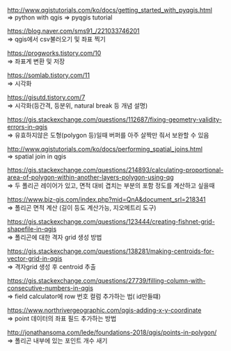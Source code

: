 http://www.qgistutorials.com/ko/docs/getting_started_with_pyqgis.html  
=> python with qgis => pyqgis tutorial  

https://blog.naver.com/sms91_/221033746201  
=> qgis에서 csv불러오기 및 좌표 찍기  
  
https://progworks.tistory.com/10  
=> 좌표계 변환 및 저장  
  
https://somlab.tistory.com/11  
=> 시각화  
  
https://gisutd.tistory.com/7  
=> 시각화(등간격, 등분위, natural break 등 개념 설명)  
  
https://gis.stackexchange.com/questions/112687/fixing-geometry-validity-errors-in-qgis  
=> 유효하지않은 도형(polygon 등)일때 버퍼를 아주 살짝만 줘서 보완할 수 있음  

http://www.qgistutorials.com/ko/docs/performing_spatial_joins.html  
=> spatial join in qgis  

https://gis.stackexchange.com/questions/214893/calculating-proportional-area-of-polygon-within-another-layers-polygon-using-qg  
=> 두 폴리곤 레이어가 있고, 면적 대비 겹치는 부분의 포함 정도를 계산하고 싶을때  

https://www.biz-gis.com/index.php?mid=QnA&document_srl=218341  
=> 폴리곤 면적 계산 (길이 등도 계산가능, 지오메트리 도구)  
  
https://gis.stackexchange.com/questions/123444/creating-fishnet-grid-shapefile-in-qgis  
=> 폴리곤에 대한 격자 grid 생성 방법  
  
https://gis.stackexchange.com/questions/138281/making-centroids-for-vector-grid-in-qgis  
=> 격자grid 생성 후 centroid 추출  
  
https://gis.stackexchange.com/questions/27739/filling-column-with-consecutive-numbers-in-qgis  
=> field calculator에 row 번호 컬럼 추가하는 법( id만들떄)  
  
https://www.northrivergeographic.com/qgis-adding-x-y-coordinate  
=> point 데이터의 좌표 필드 추가하는 방법  
  
http://jonathansoma.com/lede/foundations-2018/qgis/points-in-polygon/  
=> 폴리곤 내부에 있는 포인트 개수 새기  


